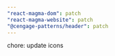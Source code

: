 ```yaml
---
"react-magma-dom": patch
"react-magma-website": patch
"@cengage-patterns/header": patch
---
```


chore: update icons
